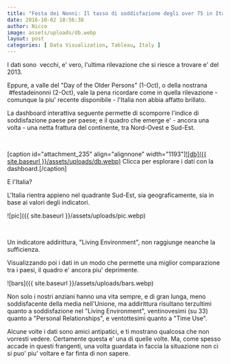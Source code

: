 ```yaml
---
title: "Festa dei Nonni: Il tasso di soddisfazione degli over 75 in Italia e' tra i peggiori in Europa."
date: 2016-10-02 18:56:38
author: Nicco
image: assets/uploads/db.webp
layout: post
categories: [ Data Visualization, Tableau, Italy ]
---
```


I dati sono  vecchi, e' vero, l'ultima rilevazione che si riesce a trovare e' del 2013.

Eppure, a valle del "Day of the Older Persons" (1-Oct), o della nostrana  #festadeinonni (2-Oct), vale la pena ricordare come in quella rilevazione - comunque la piu' recente disponibile - l'Italia non abbia affatto brillato.

La dashboard interattiva seguente permette di scomporre l'indice di soddisfazione paese per paese; e il quadro che emerge e' - ancora una volta - una netta frattura del continente, tra Nord-Ovest e Sud-Est.

 

[caption id="attachment\_235" align="alignnone" width="1193"][![db]({{ site.baseurl }}/assets/uploads/db.webp)](https://public.tableau.com/profile/nicco.cirone#!/vizhome/SatisfactionofelderlyEuropeansaged75yearsorolder2013/SatisfactionofelderlyEuropeansaged75yearsorolder) Clicca per esplorare i dati con la dashboard.[/caption]

E l'Italia?



L'Italia rientra appieno nel quadrante Sud-Est, sia geograficamente, sia in base ai valori degli indicatori.

![pic]({{ site.baseurl }}/assets/uploads/pic.webp)

 

Un indicatore addirittura, "Living Environment", non raggiunge neanche la sufficienza.

Visualizzando poi i dati in un modo che permette una miglior comparazione tra i paesi, il quadro e' ancora piu' deprimente.

![bars]({{ site.baseurl }}/assets/uploads/bars.webp)

Non solo i nostri anziani hanno una vita sempre, e di gran lunga, meno soddisfacente della media nell'Unione, ma addirittura risultano terzultimi quanto a soddisfazione nel "Living Environment", ventinovesimi (su 33) quanto a "Personal Relationships", e ventottesimi quanto a "Time Use".

Alcune volte i dati sono amici antipatici, e ti mostrano qualcosa che non vorresti vedere. Certamente questa e' una di quelle volte. Ma, come spesso accade in questi frangenti, una volta guardata in faccia la situazione non ci si puo' piu' voltare e far finta di non sapere.
